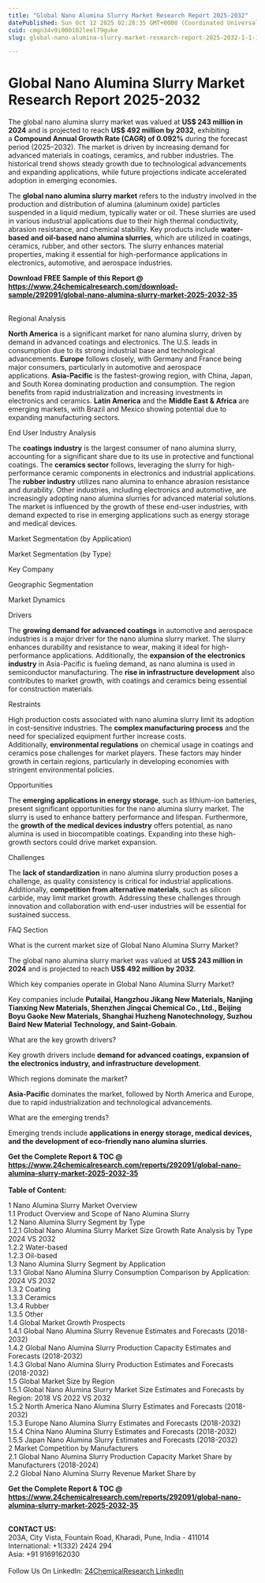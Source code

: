 ```yaml
---
title: "Global Nano Alumina Slurry Market Research Report 2025-2032"
datePublished: Sun Oct 12 2025 02:28:35 GMT+0000 (Coordinated Universal Time)
cuid: cmgn34v9i000102leel79guke
slug: global-nano-alumina-slurry-market-research-report-2025-2032-1-1-1

---
```


# Global Nano Alumina Slurry Market Research Report 2025-2032

<p>The global nano alumina slurry market was valued at <strong>US$ 243 million in 2024</strong> and is projected to reach <strong>US$ 492 million by 2032</strong>, exhibiting a <strong>Compound Annual Growth Rate (CAGR) of 0.092%</strong> during the forecast period (2025–2032). The market is driven by increasing demand for advanced materials in coatings, ceramics, and rubber industries. The historical trend shows steady growth due to technological advancements and expanding applications, while future projections indicate accelerated adoption in emerging economies.</p><p>
</p><p>The <strong>global nano alumina slurry market</strong> refers to the industry involved in the production and distribution of alumina (aluminum oxide) particles suspended in a liquid medium, typically water or oil. These slurries are used in various industrial applications due to their high thermal conductivity, abrasion resistance, and chemical stability. Key products include <strong>water-based and oil-based nano alumina slurries</strong>, which are utilized in coatings, ceramics, rubber, and other sectors. The slurry enhances material properties, making it essential for high-performance applications in electronics, automotive, and aerospace industries.</p><div><b>Download FREE Sample of this Report @ 
            <a href="https://www.24chemicalresearch.com/download-sample/292091/global-nano-alumina-slurry-market-2025-2032-35">
            https://www.24chemicalresearch.com/download-sample/292091/global-nano-alumina-slurry-market-2025-2032-35</a></b></div><br><p>
Regional Analysis</p><p>
</p><p><strong>North America</strong> is a significant market for nano alumina slurry, driven by demand in advanced coatings and electronics. The U.S. leads in consumption due to its strong industrial base and technological advancements. <strong>Europe</strong> follows closely, with Germany and France being major consumers, particularly in automotive and aerospace applications. <strong>Asia-Pacific</strong> is the fastest-growing region, with China, Japan, and South Korea dominating production and consumption. The region benefits from rapid industrialization and increasing investments in electronics and ceramics. <strong>Latin America</strong> and the <strong>Middle East &amp; Africa</strong> are emerging markets, with Brazil and Mexico showing potential due to expanding manufacturing sectors.</p><p>
End User Industry Analysis</p><p>
</p><p>The <strong>coatings industry</strong> is the largest consumer of nano alumina slurry, accounting for a significant share due to its use in protective and functional coatings. The <strong>ceramics sector</strong> follows, leveraging the slurry for high-performance ceramic components in electronics and industrial applications. The <strong>rubber industry</strong> utilizes nano alumina to enhance abrasion resistance and durability. Other industries, including electronics and automotive, are increasingly adopting nano alumina slurries for advanced material solutions. The market is influenced by the growth of these end-user industries, with demand expected to rise in emerging applications such as energy storage and medical devices.</p><p>
Market Segmentation (by Application)</p><p>
</p><p>
Market Segmentation (by Type)</p><p>
</p><p>
Key Company</p><p>
</p><p>
Geographic Segmentation</p><p>
</p><p>
Market Dynamics</p><p>
Drivers</p><p>
</p><p>The <strong>growing demand for advanced coatings</strong> in automotive and aerospace industries is a major driver for the nano alumina slurry market. The slurry enhances durability and resistance to wear, making it ideal for high-performance applications. Additionally, the <strong>expansion of the electronics industry</strong> in Asia-Pacific is fueling demand, as nano alumina is used in semiconductor manufacturing. The <strong>rise in infrastructure development</strong> also contributes to market growth, with coatings and ceramics being essential for construction materials.</p><p>
Restraints</p><p>
</p><p>High production costs associated with nano alumina slurry limit its adoption in cost-sensitive industries. The <strong>complex manufacturing process</strong> and the need for specialized equipment further increase costs. Additionally, <strong>environmental regulations</strong> on chemical usage in coatings and ceramics pose challenges for market players. These factors may hinder growth in certain regions, particularly in developing economies with stringent environmental policies.</p><p>
Opportunities</p><p>
</p><p>The <strong>emerging applications in energy storage</strong>, such as lithium-ion batteries, present significant opportunities for the nano alumina slurry market. The slurry is used to enhance battery performance and lifespan. Furthermore, the <strong>growth of the medical devices industry</strong> offers potential, as nano alumina is used in biocompatible coatings. Expanding into these high-growth sectors could drive market expansion.</p><p>
Challenges</p><p>
</p><p>The <strong>lack of standardization</strong> in nano alumina slurry production poses a challenge, as quality consistency is critical for industrial applications. Additionally, <strong>competition from alternative materials</strong>, such as silicon carbide, may limit market growth. Addressing these challenges through innovation and collaboration with end-user industries will be essential for sustained success.</p><p>
FAQ Section</p><p>
What is the current market size of Global Nano Alumina Slurry Market?</p><p>
</p><p>The global nano alumina slurry market was valued at <strong>US$ 243 million in 2024</strong> and is projected to reach <strong>US$ 492 million by 2032</strong>.</p><p>
Which key companies operate in Global Nano Alumina Slurry Market?</p><p>
</p><p>Key companies include <strong>Putailai, Hangzhou Jikang New Materials, Nanjing Tianxing New Materials, Shenzhen Jingcai Chemical Co., Ltd., Beijing Boyu Gaoke New Materials, Shanghai Huzheng Nanotechnology, Suzhou Baird New Material Technology, and Saint-Gobain</strong>.</p><p>
What are the key growth drivers?</p><p>
</p><p>Key growth drivers include <strong>demand for advanced coatings, expansion of the electronics industry, and infrastructure development</strong>.</p><p>
Which regions dominate the market?</p><p>
</p><p><strong>Asia-Pacific</strong> dominates the market, followed by North America and Europe, due to rapid industrialization and technological advancements.</p><p>
What are the emerging trends?</p><p>
</p><p>Emerging trends include <strong>applications in energy storage, medical devices, and the development of eco-friendly nano alumina slurries</strong>.</p>

<div><b>Get the Complete Report & TOC @ 
            <a href="https://www.24chemicalresearch.com/reports/292091/global-nano-alumina-slurry-market-2025-2032-35">
            https://www.24chemicalresearch.com/reports/292091/global-nano-alumina-slurry-market-2025-2032-35</a></b></div><br>
            <b>Table of Content:</b><p>1 Nano Alumina Slurry Market Overview<br />
    1.1 Product Overview and Scope of Nano Alumina Slurry<br />
    1.2 Nano Alumina Slurry Segment by Type<br />
        1.2.1 Global Nano Alumina Slurry Market Size Growth Rate Analysis by Type 2024 VS 2032<br />
        1.2.2 Water-based<br />
        1.2.3 Oil-based<br />
    1.3 Nano Alumina Slurry Segment by Application<br />
        1.3.1 Global Nano Alumina Slurry Consumption Comparison by Application: 2024 VS 2032<br />
        1.3.2 Coating<br />
        1.3.3 Ceramics<br />
        1.3.4 Rubber<br />
        1.3.5 Other<br />
    1.4 Global Market Growth Prospects<br />
        1.4.1 Global Nano Alumina Slurry Revenue Estimates and Forecasts (2018-2032)<br />
        1.4.2 Global Nano Alumina Slurry Production Capacity Estimates and Forecasts (2018-2032)<br />
        1.4.3 Global Nano Alumina Slurry Production Estimates and Forecasts (2018-2032)<br />
    1.5 Global Market Size by Region<br />
        1.5.1 Global Nano Alumina Slurry Market Size Estimates and Forecasts by Region: 2018 VS 2022 VS 2032<br />
        1.5.2 North America Nano Alumina Slurry Estimates and Forecasts (2018-2032)<br />
        1.5.3 Europe Nano Alumina Slurry Estimates and Forecasts (2018-2032)<br />
        1.5.4 China Nano Alumina Slurry Estimates and Forecasts (2018-2032)<br />
        1.5.5 Japan Nano Alumina Slurry Estimates and Forecasts (2018-2032)<br />
2 Market Competition by Manufacturers<br />
    2.1 Global Nano Alumina Slurry Production Capacity Market Share by Manufacturers (2018-2024)<br />
    2.2 Global Nano Alumina Slurry Revenue Market Share by</p>

<div><b>Get the Complete Report & TOC @ 
            <a href="https://www.24chemicalresearch.com/reports/292091/global-nano-alumina-slurry-market-2025-2032-35">
            https://www.24chemicalresearch.com/reports/292091/global-nano-alumina-slurry-market-2025-2032-35</a></b></div><br>

<b>CONTACT US:</b><br>
            203A, City Vista, Fountain Road, Kharadi, Pune, India - 411014<br>
            International: +1(332) 2424 294<br>
            Asia: +91 9169162030 <br><br>
            Follow Us On LinkedIn: <a href="https://www.linkedin.com/company/24chemicalresearch/">24ChemicalResearch LinkedIn</a>